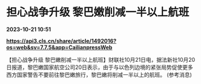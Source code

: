 # 担心战争升级 黎巴嫩削减一半以上航班

**2023-10-21 10:51**

**https://api3.cls.cn/share/article/1492016?os=web&sv=7.7.5&app=CailianpressWeb**

【担心战争升级 黎巴嫩削减一半以上航班】财联社10月21日电，据法新社10月20日报道，黎巴嫩国家航空公司20日表示，由于与以色列边境的紧张局势促使更多西方国家警告不要前往黎巴嫩旅行，黎巴嫩将削减一半以上的航班。 (参考消息)
